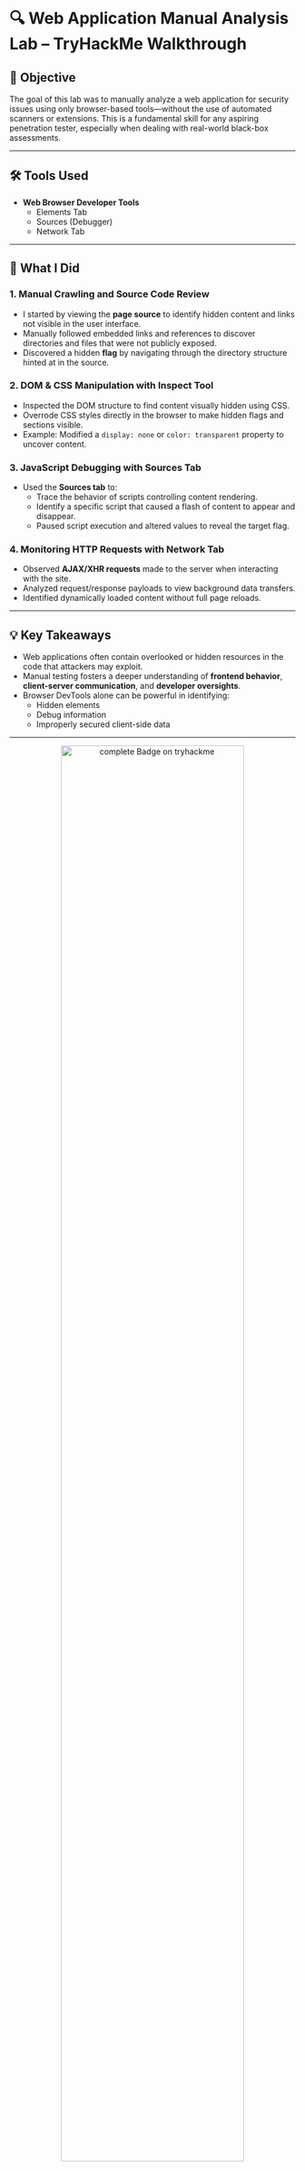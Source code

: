 # 🔍 Web Application Manual Analysis Lab – TryHackMe Walkthrough

## 🧠 Objective

The goal of this lab was to manually analyze a web application for security issues using only browser-based tools—without the use of automated scanners or extensions. This is a fundamental skill for any aspiring penetration tester, especially when dealing with real-world black-box assessments.

---

## 🛠️ Tools Used

- **Web Browser Developer Tools**
  - Elements Tab
  - Sources (Debugger)
  - Network Tab

---

## 🔎 What I Did

### 1. Manual Crawling and Source Code Review

- I started by viewing the **page source** to identify hidden content and links not visible in the user interface.
- Manually followed embedded links and references to discover directories and files that were not publicly exposed.
- Discovered a hidden **flag** by navigating through the directory structure hinted at in the source.

### 2. DOM & CSS Manipulation with Inspect Tool

- Inspected the DOM structure to find content visually hidden using CSS.
- Overrode CSS styles directly in the browser to make hidden flags and sections visible.
- Example: Modified a `display: none` or `color: transparent` property to uncover content.

### 3. JavaScript Debugging with Sources Tab

- Used the **Sources tab** to:
  - Trace the behavior of scripts controlling content rendering.
  - Identify a specific script that caused a flash of content to appear and disappear.
  - Paused script execution and altered values to reveal the target flag.

### 4. Monitoring HTTP Requests with Network Tab

- Observed **AJAX/XHR requests** made to the server when interacting with the site.
- Analyzed request/response payloads to view background data transfers.
- Identified dynamically loaded content without full page reloads.

---

## 💡 Key Takeaways

- Web applications often contain overlooked or hidden resources in the code that attackers may exploit.
- Manual testing fosters a deeper understanding of **frontend behavior**, **client-server communication**, and **developer oversights**.
- Browser DevTools alone can be powerful in identifying:
  - Hidden elements
  - Debug information
  - Improperly secured client-side data

---
<p align="center">
  <img src="https://i.imgur.com/krReyQL.png" height="80%" weight="80%" alt="complete Badge on tryhackme">
</p>
    
## 🧑‍💻 Skills Gained

- Manual web crawling
- DOM manipulation
- Real-time code debugging
- Traffic inspection via AJAX
- Practical application of OWASP Top 10 issues like **Security Misconfiguration** and **Sensitive Data Exposure**

---
